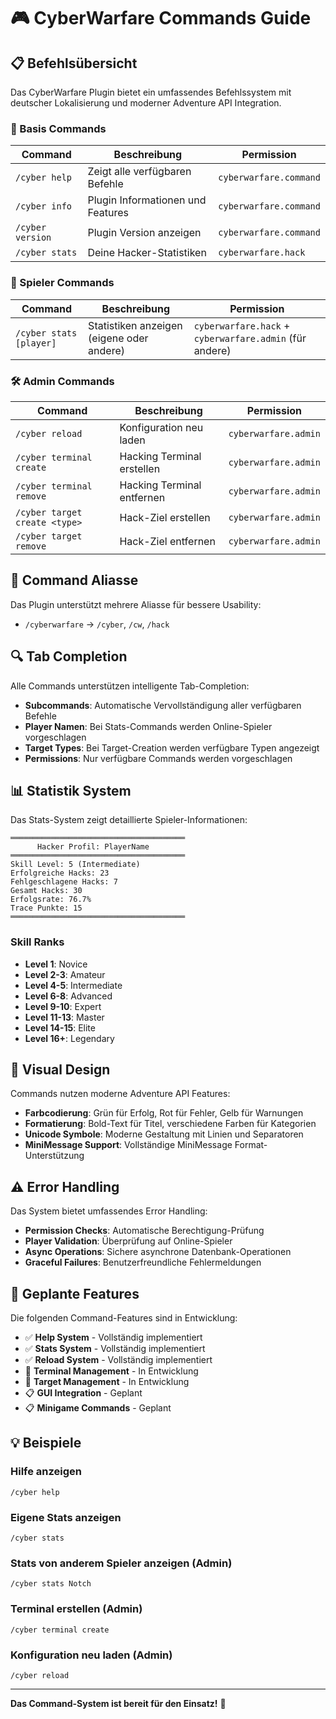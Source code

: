 # 🎮 CyberWarfare Commands Guide

## 📋 Befehlsübersicht

Das CyberWarfare Plugin bietet ein umfassendes Befehlssystem mit deutscher Lokalisierung und moderner Adventure API Integration.

### 🔧 Basis Commands

| Command | Beschreibung | Permission |
|---------|--------------|------------|
| `/cyber help` | Zeigt alle verfügbaren Befehle | `cyberwarfare.command` |
| `/cyber info` | Plugin Informationen und Features | `cyberwarfare.command` |
| `/cyber version` | Plugin Version anzeigen | `cyberwarfare.command` |
| `/cyber stats` | Deine Hacker-Statistiken | `cyberwarfare.hack` |

### 👤 Spieler Commands

| Command | Beschreibung | Permission |
|---------|--------------|------------|
| `/cyber stats [player]` | Statistiken anzeigen (eigene oder andere) | `cyberwarfare.hack` + `cyberwarfare.admin` (für andere) |

### 🛠️ Admin Commands

| Command | Beschreibung | Permission |
|---------|--------------|------------|
| `/cyber reload` | Konfiguration neu laden | `cyberwarfare.admin` |
| `/cyber terminal create` | Hacking Terminal erstellen | `cyberwarfare.admin` |
| `/cyber terminal remove` | Hacking Terminal entfernen | `cyberwarfare.admin` |
| `/cyber target create <type>` | Hack-Ziel erstellen | `cyberwarfare.admin` |
| `/cyber target remove` | Hack-Ziel entfernen | `cyberwarfare.admin` |

## 🎯 Command Aliasse

Das Plugin unterstützt mehrere Aliasse für bessere Usability:
- `/cyberwarfare` → `/cyber`, `/cw`, `/hack`

## 🔍 Tab Completion

Alle Commands unterstützen intelligente Tab-Completion:
- **Subcommands**: Automatische Vervollständigung aller verfügbaren Befehle
- **Player Namen**: Bei Stats-Commands werden Online-Spieler vorgeschlagen
- **Target Types**: Bei Target-Creation werden verfügbare Typen angezeigt
- **Permissions**: Nur verfügbare Commands werden vorgeschlagen

## 📊 Statistik System

Das Stats-System zeigt detaillierte Spieler-Informationen:

```
═══════════════════════════════════════
      Hacker Profil: PlayerName
═══════════════════════════════════════
Skill Level: 5 (Intermediate)
Erfolgreiche Hacks: 23
Fehlgeschlagene Hacks: 7
Gesamt Hacks: 30
Erfolgsrate: 76.7%
Trace Punkte: 15
═══════════════════════════════════════
```

### Skill Ranks
- **Level 1**: Novice
- **Level 2-3**: Amateur  
- **Level 4-5**: Intermediate
- **Level 6-8**: Advanced
- **Level 9-10**: Expert
- **Level 11-13**: Master
- **Level 14-15**: Elite
- **Level 16+**: Legendary

## 🎨 Visual Design

Commands nutzen moderne Adventure API Features:
- **Farbcodierung**: Grün für Erfolg, Rot für Fehler, Gelb für Warnungen
- **Formatierung**: Bold-Text für Titel, verschiedene Farben für Kategorien
- **Unicode Symbole**: Moderne Gestaltung mit Linien und Separatoren
- **MiniMessage Support**: Vollständige MiniMessage Format-Unterstützung

## ⚠️ Error Handling

Das System bietet umfassendes Error Handling:
- **Permission Checks**: Automatische Berechtigung-Prüfung
- **Player Validation**: Überprüfung auf Online-Spieler
- **Async Operations**: Sichere asynchrone Datenbank-Operationen
- **Graceful Failures**: Benutzerfreundliche Fehlermeldungen

## 🔮 Geplante Features

Die folgenden Command-Features sind in Entwicklung:
- ✅ **Help System** - Vollständig implementiert
- ✅ **Stats System** - Vollständig implementiert  
- ✅ **Reload System** - Vollständig implementiert
- 🚧 **Terminal Management** - In Entwicklung
- 🚧 **Target Management** - In Entwicklung
- 📋 **GUI Integration** - Geplant
- 📋 **Minigame Commands** - Geplant

## 💡 Beispiele

### Hilfe anzeigen
```
/cyber help
```

### Eigene Stats anzeigen
```
/cyber stats
```

### Stats von anderem Spieler anzeigen (Admin)
```
/cyber stats Notch
```

### Terminal erstellen (Admin)
```
/cyber terminal create
```

### Konfiguration neu laden (Admin)
```
/cyber reload
```

---

**Das Command-System ist bereit für den Einsatz!** 🚀